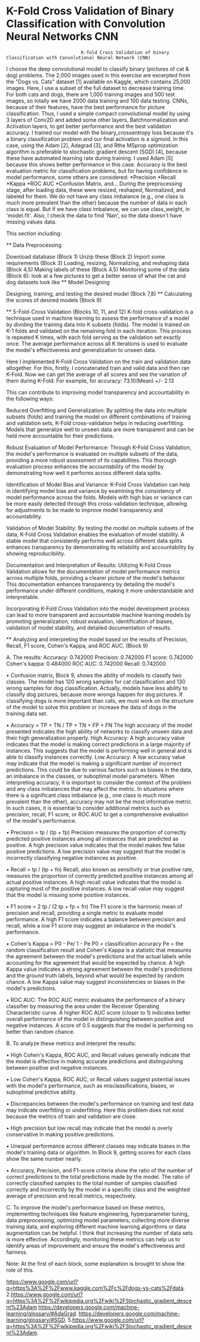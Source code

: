 # K-Fold Cross Validation of Binary Classification with Convolution Neural Networks CNN
                                K-fold Cross Validation of binary Classification with Convolutional Neural Network (CNN)

I choose the deep convolutional model to classify binary (pictures of cat & dog) problems. The 2,000 images used in this exercise are excerpted from the "Dogs vs. Cats" dataset [1] available on Kaggle, which contains 25,000 images. Here, I use a subset of the full dataset to decrease training time. For both cats and dogs, there are 1,000 training images and 500 test images, so totally we have 2000 data training and 100 data testing. CNNs, because of their features, have the best performance for picture classification. Thus, I used a simple compact convolutional model by using 3 layers of Conv2D and added some other layers, Batchnormalization and Activation layers, to get better performance and the best validation accuracy. I trained our model with the binary_crossentropy loss because it's a binary classification problem and our final activation is a sigmoid. In this case, using the Adam [2], Adagrad [3], and Rthe MSprop optimization algorithm is preferable to stochastic gradient descent (SGD) [4], because these have automated learning rate during training. I used Adam [5] because this shows better performance in this case. Accuracy is the best evaluation metric for classification problems, but for having confidence in model performance, some others are considered: *Precision *Recall *Kappa *ROC AUC *Confusion Matrix, and... During the preprocessing stage, after loading data, these were resized, reshaped, Normalized, and labeled for them. We do not have any class imbalance (e.g., one class is much more prevalent than the other) because the number of data in each class is equal. But if we have class imbalance, we can use class_weight, in 'model.fit'. Also, I check the data to find 'Nan', so the data doesn't have missing values data.

This section including:

** Data Preprocessing

Download database (Block 1)
Unzip these (Block 2)
Import some requirements (Block 3)
Loading, resizing, Normalizing, and reshaping data (Block 4,5)
Making labels of these (Block 4,5)
Monitoring some of the data (Block 6): look at a few pictures to get a better sense of what the cat and dog datasets look like
** Model Designing

Designing, training, and testing the desired model (Block 7,8)
** Calculating the scores of desired models (Block 9)

** 5-Fold-Cross Validation (Blocks 10, 11, and 12) K-fold cross-validation is a technique used in machine learning to assess the performance of a model by dividing the training data into K subsets (folds). The model is trained on K-1 folds and validated on the remaining fold in each iteration. This process is repeated K times, with each fold serving as the validation set exactly once. The average performance across all K iterations is used to evaluate the model's effectiveness and generalization to unseen data.

Here I implemented K-Fold Cross Validation on the train and validation data altogether. For this, firstly, I concatenated train and valid data and then ran K-Fold. Now we can get the average of all scores and see the variation of them during K-Fold. For example, for accuracy: 73.10(Mean) +/- 2.13

This can contribute to improving model transparency and accountability in the following ways:

Reduced Overfitting and Generalization: By splitting the data into multiple subsets (folds) and training the model on different combinations of training and validation sets, K-Fold cross-validation helps in reducing overfitting. Models that generalize well to unseen data are more transparent and can be held more accountable for their predictions.

Robust Evaluation of Model Performance: Through K-Fold Cross Validation, the model's performance is evaluated on multiple subsets of the data, providing a more robust assessment of its capabilities. This thorough evaluation process enhances the accountability of the model by demonstrating how well it performs across different data splits.

Identification of Model Bias and Variance: K-Fold Cross Validation can help in identifying model bias and variance by examining the consistency of model performance across the folds. Models with high bias or variance can be more easily detected through this cross-validation technique, allowing for adjustments to be made to improve model transparency and accountability.

Validation of Model Stability: By testing the model on multiple subsets of the data, K-Fold Cross Validation enables the evaluation of model stability. A stable model that consistently performs well across different data splits enhances transparency by demonstrating its reliability and accountability by showing reproducibility.

Documentation and Interpretation of Results: Utilizing K-Fold Cross Validation allows for the documentation of model performance metrics across multiple folds, providing a clearer picture of the model's behavior. This documentation enhances transparency by detailing the model's performance under different conditions, making it more understandable and interpretable.

Incorporating K-Fold Cross Validation into the model development process can lead to more transparent and accountable machine learning models by promoting generalization, robust evaluation, identification of biases, validation of model stability, and detailed documentation of results.

** Analyzing and interpreting the model based on the results of Precision, Recall, F1 score, Cohen's Kappa, and ROC AUC. (Block 9)

A. The results: Accuracy: 0.742000 Precision: 0.742000 F1 score: 0.742000 Cohen's kappa: 0.484000 ROC AUC: 0.742000 Recall: 0.742000

• Confusion matrix, Block 9, shows the ability of models to classify two classes. The model has 120 wrong samples for cat classification and 130 wrong samples for dog classification. Actually, models have less ability to classify dog pictures, because more wrongs happen for dog pictures. If classifying dogs is more important than cats, we must work on the structure of the model to solve this problem or increase the data of dogs in the training data set.

• Accuracy = TP + TN / TP + TN + FP + FN The high accuracy of the model presented indicates the high ability of networks to classify unseen data and their high generalization properly. High Accuracy: A high accuracy value indicates that the model is making correct predictions in a large majority of instances. This suggests that the model is performing well in general and is able to classify instances correctly. Low Accuracy: A low accuracy value may indicate that the model is making a significant number of incorrect predictions. This could be due to various factors such as biases in the data, an imbalance in the classes, or suboptimal model parameters. When interpreting accuracy, it is important to consider the context of the problem and any class imbalances that may affect the metric. In situations where there is a significant class imbalance (e.g., one class is much more prevalent than the other), accuracy may not be the most informative metric. In such cases, it is essential to consider additional metrics such as precision, recall, F1 score, or ROC AUC to get a comprehensive evaluation of the model's performance.

• Precision = tp / (tp + fp) Precision measures the proportion of correctly predicted positive instances among all instances that are predicted as positive. A high precision value indicates that the model makes few false positive predictions. A low precision value may suggest that the model is incorrectly classifying negative instances as positive.

• Recall = tp / (tp + fn) Recall, also known as sensitivity or true positive rate, measures the proportion of correctly predicted positive instances among all actual positive instances. A high recall value indicates that the model is capturing most of the positive instances. A low recall value may suggest that the model is missing some positive instances.

• F1 score = 2 tp / (2 tp + fp + fn) The F1 score is the harmonic mean of precision and recall, providing a single metric to evaluate model performance. A high F1 score indicates a balance between precision and recall, while a low F1 score may suggest an imbalance in the model's performance.

• Cohen's Kappa = P0 - Pe/ 1 - Pe P0 = classification accuracy Pe = the random classification result and Cohen's Kappa is a statistic that measures the agreement between the model's predictions and the actual labels while accounting for the agreement that would be expected by chance. A high Kappa value indicates a strong agreement between the model's predictions and the ground truth labels, beyond what would be expected by random chance. A low Kappa value may suggest inconsistencies or biases in the model's predictions.

• ROC AUC: The ROC AUC metric evaluates the performance of a binary classifier by measuring the area under the Receiver Operating Characteristic curve. A higher ROC AUC score (closer to 1) indicates better overall performance of the model in distinguishing between positive and negative instances. A score of 0.5 suggests that the model is performing no better than random chance.

B. To analyze these metrics and interpret the results:

• High Cohen's Kappa, ROC AUC, and Recall values generally indicate that the model is effective in making accurate predictions and distinguishing between positive and negative instances.

• Low Cohen's Kappa, ROC AUC, or Recall values suggest potential issues with the model's performance, such as misclassifications, biases, or suboptimal predictive ability.

• Discrepancies between the model's performance on training and test data may indicate overfitting or underfitting. Here this problem does not exist because the metrics of train and validation are close.

• High precision but low recall may indicate that the model is overly conservative in making positive predictions.

• Unequal performance across different classes may indicate biases in the model's training data or algorithm. In Block 9, getting scores for each class show the same number nearly.

• Accuracy, Precision, and F1-score criteria show the ratio of the number of correct predictions to the total predictions made by the model. The ratio of correctly classified samples to the total number of samples classified correctly and incorrectly by the model in a specific class and the weighted average of precision and recall metrics, respectively.

C. To improve the model's performance based on these metrics, implementing techniques like feature engineering, hyperparameter tuning, data preprocessing, optimizing model parameters, collecting more diverse training data, and exploring different machine learning algorithms or data augmentation can be helpful. I think that increasing the number of data sets is more effective. Accordingly, monitoring these metrics can help us to identify areas of improvement and ensure the model's effectiveness and fairness.

Note: At the first of each block, some explanation is brought to show the role of this.

https://www.google.com/url?q=https%3A%2F%2Fwww.kaggle.com%2Fc%2Fdogs-vs-cats%2Fdata. 2.https://www.google.com/url?q=https%3A%2F%2Fwikipedia.org%2Fwiki%2FStochastic_gradient_descent%23Adam
https://developers.google.com/machine-learning/glossary/#AdaGrad.
https://developers.google.com/machine-learning/glossary/#SGD. 5.https://www.google.com/url?q=https%3A%2F%2Fwikipedia.org%2Fwiki%2FStochastic_gradient_descent%23Adam.
